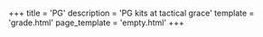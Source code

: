 +++
title = 'PG'
description = 'PG kits at tactical grace'
template = 'grade.html'
page_template = 'empty.html'
+++

